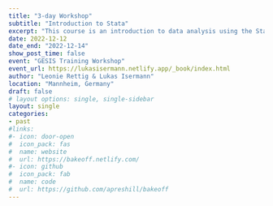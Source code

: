 ```yaml
---
title: "3-day Workshop"
subtitle: "Introduction to Stata"
excerpt: "This course is an introduction to data analysis using the Stata. The course aims to demonstrate how to manipulate data, as well as generate, present and visualise statistical results."
date: 2022-12-12
date_end: "2022-12-14"
show_post_time: false
event: "GESIS Training Workshop"
event_url: https://lukasisermann.netlify.app/_book/index.html
author: "Leonie Rettig & Lukas Isermann"
location: "Mannheim, Germany"
draft: false
# layout options: single, single-sidebar
layout: single
categories:
- past
#links:
#- icon: door-open
#  icon_pack: fas
#  name: website
#  url: https://bakeoff.netlify.com/
#- icon: github
#  icon_pack: fab
#  name: code
#  url: https://github.com/apreshill/bakeoff
---
```


